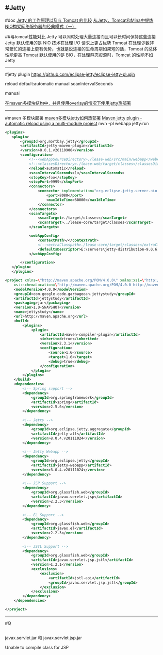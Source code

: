 #Jetty
---
#doc
[Jetty 的工作原理以及与 Tomcat 的比较](http://www.ibm.com/developerworks/cn/java/j-lo-jetty/index.html)
[从Jetty、Tomcat和Mina中提炼NIO构架网络服务器的经典模式（一）](http://blog.csdn.net/cutesource/article/details/6192016)

##与tomcat性能对比
Jetty 可以同时处理大量连接而且可以长时间保持这些连接
Jetty 默认使用的是 NIO 技术在处理 I/O 请求上更占优势
Tomcat 在处理少数非常繁忙的连接上更有优势，也就是说连接的生命周期如果短的话，Tomcat 的总体性能更高
Tomcat 默认使用的是 BIO，在处理静态资源时，Tomcat 的性能不如 Jetty


---
#jetty plugin
https://github.com/eclipse-jetty/eclipse-jetty-plugin


reload
default:automatic
manual
scanIntervalSeconds

manual

[在maven多模块结构中，并且使用overlay的情况下使用jetty热部署](http://www.cnblogs.com/firejava/p/6269138.html)


---
#maven 多模块部署
[maven多模块jetty如何热部署](http://www.oschina.net/question/1383717_129478)
[Maven jetty plugin - automatic reload using a multi-module project](https://stackoverflow.com/questions/25725552/maven-jetty-plugin-automatic-reload-using-a-multi-module-project)
mvn -pl webapp jetty:run
```xml
<plugins>
   <plugin>
       <groupId>org.mortbay.jetty</groupId>
       <artifactId>jetty-maven-plugin</artifactId>
       <version>8.0.1.v20110908</version>
       <configuration>
           <!--<webAppSourceDirectory>./lease-web/src/main/webapp</webAppSourceDirectory>-->
           <!--<classesDirectory>./lease-web/target/classes</classesDirectory>-->
           <reload>automatic</reload>
           <scanIntervalSeconds>1</scanIntervalSeconds>
           <stopKey>foo</stopKey>
           <stopPort>9999</stopPort>
           <connectors>
               <connector implementation="org.eclipse.jetty.server.nio.SelectChannelConnector">
                   <port>8080</port>
                   <maxIdleTime>60000</maxIdleTime>
               </connector>
           </connectors>
           <scanTargets>
               <scanTarget>./target/classes</scanTarget>
               <scanTarget>../lease-core/target/classes</scanTarget>
           </scanTargets>

           <webAppConfig>
               <contextPath>/</contextPath>
               <!--<extraClasspath>./lease-core/target/classes</extraClasspath>-->
               <defaultsDescriptor>E:\servers\jetty-distribution-9.0.6.v20130930\etc\webdefault.xml</defaultsDescriptor>
           </webAppConfig>

       </configuration>
   </plugin>
   </plugins>
```

```xml
<project xmlns=\"http://maven.apache.org/POM/4.0.0\" xmlns:xsi=\"http://www.w3.org/2001/XMLSchema-instance\"
    xsi:schemaLocation=\"http://maven.apache.org/POM/4.0.0 http://maven.apache.org/maven-v4_0_0.xsd\">
    <modelVersion>4.0.0</modelVersion>
    <groupId>com.google.code.garbagecan.jettystudy</groupId>
    <artifactId>jettystudy</artifactId>
    <packaging>jar</packaging>
    <version>1.0-SNAPSHOT</version>
    <name>jettystudy</name>
    <url>http://maven.apache.org</url>
    <build>
        <plugins>
            <plugin>
                <artifactId>maven-compiler-plugin</artifactId>
                <inherited>true</inherited>
                <version>2.3.1</version>
                <configuration>
                    <source>1.6</source>
                    <target>1.6</target>
                    <debug>true</debug>
                </configuration>
            </plugin>
        </plugins>
    </build>
    <dependencies>
        <!-- Spring support -->
        <dependency>
            <groupId>org.springframework</groupId>
            <artifactId>spring</artifactId>
            <version>2.5.6</version>
        </dependency>
 
        <!-- Jetty -->
        <dependency>
            <groupId>org.eclipse.jetty.aggregate</groupId>
            <artifactId>jetty-all</artifactId>
            <version>8.0.4.v20111024</version>
        </dependency>
 
        <!-- Jetty Webapp -->
        <dependency>
            <groupId>org.eclipse.jetty</groupId>
            <artifactId>jetty-webapp</artifactId>
            <version>8.0.4.v20111024</version>
        </dependency>
 
        <!-- JSP Support -->
        <dependency>
            <groupId>org.glassfish.web</groupId>
            <artifactId>javax.servlet.jsp</artifactId>
            <version>2.2.3</version>
        </dependency>
 
        <!-- EL Support -->
        <dependency>
            <groupId>org.glassfish.web</groupId>
            <artifactId>javax.el</artifactId>
            <version>2.2.3</version>
        </dependency>
 
        <!-- JSTL Support -->
        <dependency>
            <groupId>org.glassfish.web</groupId>
            <artifactId>javax.servlet.jsp.jstl</artifactId>
            <version>1.2.1</version>
            <exclusions>
                <exclusion>
                    <artifactId>jstl-api</artifactId>
                    <groupId>javax.servlet.jsp.jstl</groupId>
                </exclusion>
            </exclusions>
        </dependency>
    </dependencies>

</project>
```


---
#Q
##
javax.servlet.jar 和 javax.servlet.jsp.jar

Unable to compile class for JSP


